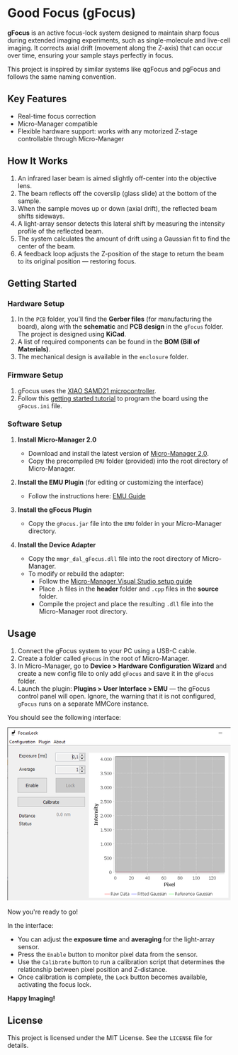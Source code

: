 # Good Focus (gFocus)

**gFocus** is an active focus-lock system designed to maintain sharp focus during extended imaging experiments, such as single-molecule and live-cell imaging. It corrects axial drift (movement along the Z-axis) that can occur over time, ensuring your sample stays perfectly in focus.

This project is inspired by similar systems like qgFocus and pgFocus and follows the same naming convention.


## Key Features

- Real-time focus correction  
- Micro-Manager compatible  
- Flexible hardware support: works with any motorized Z-stage controllable through Micro-Manager  


## How It Works

1. An infrared laser beam is aimed slightly off-center into the objective lens.  
2. The beam reflects off the coverslip (glass slide) at the bottom of the sample.  
3. When the sample moves up or down (axial drift), the reflected beam shifts sideways.  
4. A light-array sensor detects this lateral shift by measuring the intensity profile of the reflected beam.  
5. The system calculates the amount of drift using a Gaussian fit to find the center of the beam.  
6. A feedback loop adjusts the Z-position of the stage to return the beam to its original position — restoring focus.  


## Getting Started

### Hardware Setup

1. In the `PCB` folder, you’ll find the **Gerber files** (for manufacturing the board), along with the **schematic** and **PCB design** in the `gFocus` folder. The project is designed using **KiCad**.  
2. A list of required components can be found in the **BOM (Bill of Materials)**.  
3. The mechanical design is available in the `enclosure` folder.

### Firmware Setup

1. gFocus uses the [XIAO SAMD21 microcontroller](https://nl.mouser.com/ProductDetail/Seeed-Studio/102010328?qs=GBLSl2AkirtQWO8CTzEK9g%3D%3D&srsltid=AfmBOoqHyFkl2Qpgyily5YNBzPaesjcrrXG1Ro79G8migozdgHgJccld).  
2. Follow this [getting started tutorial](https://wiki.seeedstudio.com/Seeeduino-XIAO/) to program the board using the `gFocus.ini` file.

### Software Setup

1. **Install Micro-Manager 2.0**  
   - Download and install the latest version of [Micro-Manager 2.0](https://download.micro-manager.org/nightly/2.0/Windows/).  
   - Copy the precompiled `EMU` folder (provided) into the root directory of Micro-Manager.

2. **Install the EMU Plugin** (for editing or customizing the interface)  
   - Follow the instructions here: [EMU Guide](https://jdeschamps.github.io/EMU-guide/)

3. **Install the gFocus Plugin**  
   - Copy the `gFocus.jar` file into the `EMU` folder in your Micro-Manager directory.

4. **Install the Device Adapter**  
   - Copy the `mmgr_dal_gFocus.dll` file into the root directory of Micro-Manager.  
   - To modify or rebuild the adapter:  
     - Follow the [Micro-Manager Visual Studio setup guide](https://micro-manager.org/Visual_Studio_project_settings_for_device_adapters)  
     - Place `.h` files in the **header** folder and `.cpp` files in the **source** folder.  
     - Compile the project and place the resulting `.dll` file into the Micro-Manager root directory.


## Usage

1. Connect the gFocus system to your PC using a USB-C cable.
2. Create a folder called `gFocus` in the root of Micro-Manager.  
2. In Micro-Manager, go to **Device > Hardware Configuration Wizard** and create a new config file to only add `gFocus` and save it in the `gFocus` folder. 
3. Launch the plugin: **Plugins > User Interface > EMU** — the gFocus control panel will open. Ignore, the warning that it is not configured, `gFocus` runs on a separate MMCore instance.

You should see the following interface:

![gFocus](interface.PNG)

Now you're ready to go!

In the interface:
- You can adjust the **exposure time** and **averaging** for the light-array sensor.
- Press the `Enable` button to monitor pixel data from the sensor.
- Use the `Calibrate` button to run a calibration script that determines the relationship between pixel position and Z-distance.
- Once calibration is complete, the `Lock` button becomes available, activating the focus lock.

**Happy Imaging!**


## License

This project is licensed under the MIT License. See the `LICENSE` file for details.
